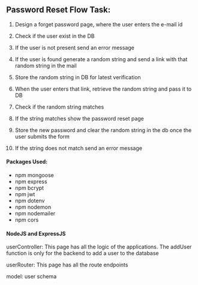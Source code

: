 ## Password Reset Flow Task:

1. Design a forget password page, where the user enters the e-mail id

2. Check if the user exist in the DB

3. If the user is not present send an error message

4. If the user is found generate a random string and send a link with that random string in the mail

5. Store the random string in DB for latest verification

6. When the user enters that link, retrieve the random string and pass it to DB

7. Check if the random string matches

8. If the string matches show the password reset page

9. Store the new password and clear the random string in the db once the user submits the form

10. If the string does not match send an error message

#### Packages Used:

 - npm mongoose
 - npm express
 - npm bcrypt
 - npm jwt
 - npm dotenv
 - npm nodemon
 - npm nodemailer
 - npm cors

#### NodeJS and ExpressJS

userController: This page has all the logic of the applications. The addUser function is only for the backend to add a user to the database

userRouter: This page has all the route endpoints

model: user schema




